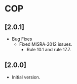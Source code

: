 # COP

## [2.0.1]

- Bug Fixes
  - Fixed MISRA-2012 issues.
    - Rule 10.1 and rule 17.7.

## [2.0.0]

- Initial version.
